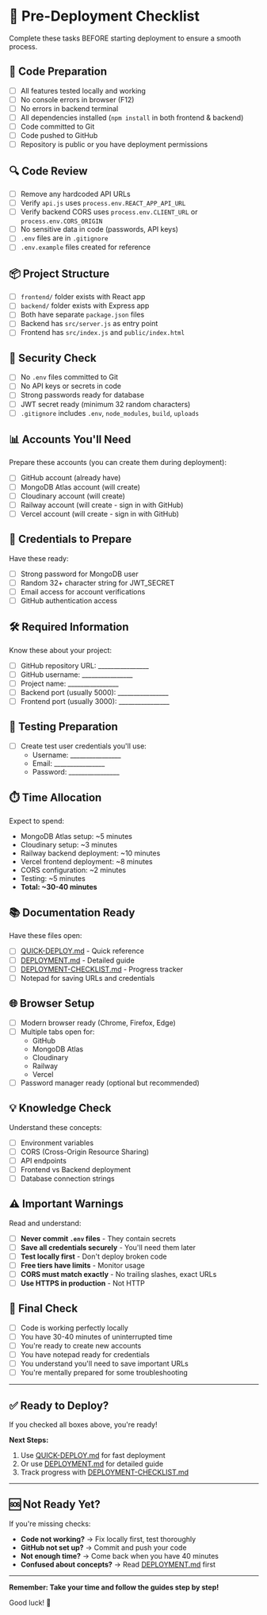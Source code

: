 # 🎯 Pre-Deployment Checklist

Complete these tasks BEFORE starting deployment to ensure a smooth process.

## 📝 Code Preparation

- [ ] All features tested locally and working
- [ ] No console errors in browser (F12)
- [ ] No errors in backend terminal
- [ ] All dependencies installed (`npm install` in both frontend & backend)
- [ ] Code committed to Git
- [ ] Code pushed to GitHub
- [ ] Repository is public or you have deployment permissions

## 🔍 Code Review

- [ ] Remove any hardcoded API URLs
- [ ] Verify `api.js` uses `process.env.REACT_APP_API_URL`
- [ ] Verify backend CORS uses `process.env.CLIENT_URL` or `process.env.CORS_ORIGIN`
- [ ] No sensitive data in code (passwords, API keys)
- [ ] `.env` files are in `.gitignore`
- [ ] `.env.example` files created for reference

## 📦 Project Structure

- [ ] `frontend/` folder exists with React app
- [ ] `backend/` folder exists with Express app
- [ ] Both have separate `package.json` files
- [ ] Backend has `src/server.js` as entry point
- [ ] Frontend has `src/index.js` and `public/index.html`

## 🔐 Security Check

- [ ] No `.env` files committed to Git
- [ ] No API keys or secrets in code
- [ ] Strong passwords ready for database
- [ ] JWT secret ready (minimum 32 random characters)
- [ ] `.gitignore` includes `.env`, `node_modules`, `build`, `uploads`

## 📊 Accounts You'll Need

Prepare these accounts (you can create them during deployment):

- [ ] GitHub account (already have)
- [ ] MongoDB Atlas account (will create)
- [ ] Cloudinary account (will create)
- [ ] Railway account (will create - sign in with GitHub)
- [ ] Vercel account (will create - sign in with GitHub)

## 💾 Credentials to Prepare

Have these ready:

- [ ] Strong password for MongoDB user
- [ ] Random 32+ character string for JWT_SECRET
- [ ] Email access for account verifications
- [ ] GitHub authentication access

## 🛠️ Required Information

Know these about your project:

- [ ] GitHub repository URL: ________________
- [ ] GitHub username: ________________
- [ ] Project name: ________________
- [ ] Backend port (usually 5000): ________________
- [ ] Frontend port (usually 3000): ________________

## 📱 Testing Preparation

- [ ] Create test user credentials you'll use:
  - Username: ________________
  - Email: ________________
  - Password: ________________

## ⏱️ Time Allocation

Expect to spend:
- MongoDB Atlas setup: ~5 minutes
- Cloudinary setup: ~3 minutes
- Railway backend deployment: ~10 minutes
- Vercel frontend deployment: ~8 minutes
- CORS configuration: ~2 minutes
- Testing: ~5 minutes
- **Total: ~30-40 minutes**

## 📚 Documentation Ready

Have these files open:

- [ ] [QUICK-DEPLOY.md](./QUICK-DEPLOY.md) - Quick reference
- [ ] [DEPLOYMENT.md](./DEPLOYMENT.md) - Detailed guide
- [ ] [DEPLOYMENT-CHECKLIST.md](./DEPLOYMENT-CHECKLIST.md) - Progress tracker
- [ ] Notepad for saving URLs and credentials

## 🌐 Browser Setup

- [ ] Modern browser ready (Chrome, Firefox, Edge)
- [ ] Multiple tabs open for:
  - GitHub
  - MongoDB Atlas
  - Cloudinary
  - Railway
  - Vercel
- [ ] Password manager ready (optional but recommended)

## 💡 Knowledge Check

Understand these concepts:

- [ ] Environment variables
- [ ] CORS (Cross-Origin Resource Sharing)
- [ ] API endpoints
- [ ] Frontend vs Backend deployment
- [ ] Database connection strings

## ⚠️ Important Warnings

Read and understand:

- [ ] **Never commit `.env` files** - They contain secrets
- [ ] **Save all credentials securely** - You'll need them later
- [ ] **Test locally first** - Don't deploy broken code
- [ ] **Free tiers have limits** - Monitor usage
- [ ] **CORS must match exactly** - No trailing slashes, exact URLs
- [ ] **Use HTTPS in production** - Not HTTP

## 🎯 Final Check

- [ ] Code is working perfectly locally
- [ ] You have 30-40 minutes of uninterrupted time
- [ ] You're ready to create new accounts
- [ ] You have notepad ready for credentials
- [ ] You understand you'll need to save important URLs
- [ ] You're mentally prepared for some troubleshooting

---

## ✅ Ready to Deploy?

If you checked all boxes above, you're ready!

**Next Steps:**
1. Use [QUICK-DEPLOY.md](./QUICK-DEPLOY.md) for fast deployment
2. Or use [DEPLOYMENT.md](./DEPLOYMENT.md) for detailed guide
3. Track progress with [DEPLOYMENT-CHECKLIST.md](./DEPLOYMENT-CHECKLIST.md)

---

## 🆘 Not Ready Yet?

If you're missing checks:

- **Code not working?** → Fix locally first, test thoroughly
- **GitHub not set up?** → Commit and push your code
- **Not enough time?** → Come back when you have 40 minutes
- **Confused about concepts?** → Read [DEPLOYMENT.md](./DEPLOYMENT.md) first

---

**Remember: Take your time and follow the guides step by step!**

Good luck! 🚀
